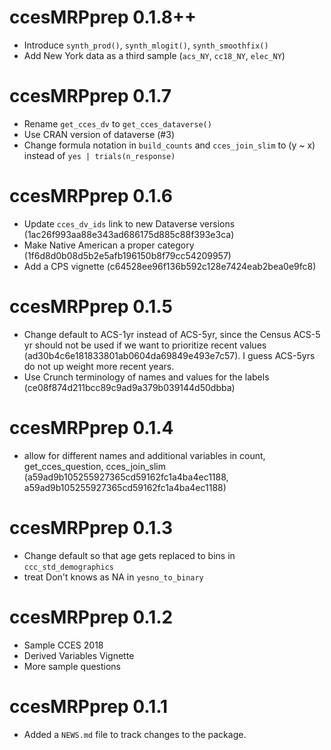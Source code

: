 # ccesMRPprep 0.1.8++

* Introduce `synth_prod()`, `synth_mlogit()`, `synth_smoothfix()`
* Add New York data as a third sample (`acs_NY`, `cc18_NY`, `elec_NY`)

# ccesMRPprep 0.1.7

* Rename `get_cces_dv` to  `get_cces_dataverse()`
* Use CRAN version of dataverse (#3)
* Change formula notation in `build_counts` and `cces_join_slim` to (y ~ x) instead of `yes | trials(n_response)`

# ccesMRPprep 0.1.6

* Update `cces_dv_ids` link to new Dataverse versions (1ac26f993aa88e343ad686175d885c88f393e3ca)
* Make Native American a proper category (1f6d8d0b08d5b2e5afb196150b8f79cc54209957)
* Add a CPS vignette (c64528ee96f136b592c128e7424eab2bea0e9fc8)

# ccesMRPprep 0.1.5

* Change default to ACS-1yr instead of ACS-5yr, since the Census ACS-5 yr should not be used if we want to prioritize recent values (ad30b4c6e181833801ab0604da69849e493e7c57). I guess ACS-5yrs do not up weight more recent years. 
* Use Crunch terminology of names and values for the labels (ce08f874d211bcc89c9ad9a379b039144d50dbba)

# ccesMRPprep 0.1.4

* allow for different names and additional variables in count, get_cces_question, cces_join_slim (a59ad9b105255927365cd59162fc1a4ba4ec1188, a59ad9b105255927365cd59162fc1a4ba4ec1188)

# ccesMRPprep 0.1.3

* Change default so that age gets replaced to bins in `ccc_std_demographics` 
* treat Don't knows as NA in `yesno_to_binary`

# ccesMRPprep 0.1.2

* Sample CCES 2018
* Derived Variables Vignette
* More sample questions


# ccesMRPprep 0.1.1

* Added a `NEWS.md` file to track changes to the package.

